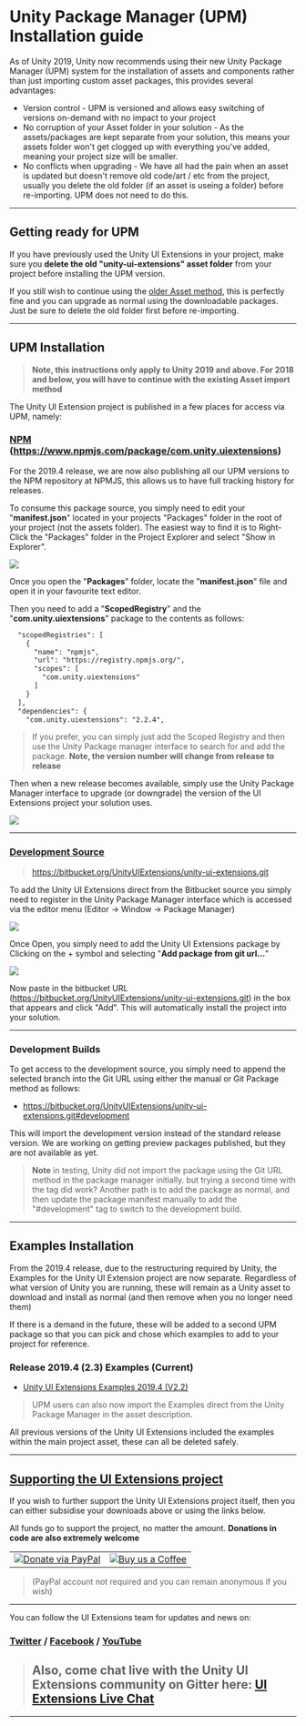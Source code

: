 # Unity Package Manager (UPM) Installation guide

As of Unity 2019, Unity now recommends using their new Unity Package Manager (UPM) system for the installation of assets and components rather than just importing custom asset packages, this provides several advantages:

- Version control - UPM is versioned and allows easy switching of versions on-demand with no impact to your project
- No corruption of your Asset folder in your solution - As the assets/packages are kept separate from your solution, this means your assets folder won't get clogged up with everything you've added, meaning your project size will be smaller.
- No conflicts when upgrading - We have all had the pain when an asset is updated but doesn't remove old code/art / etc from the project, usually you delete the old folder (if an asset is useing a folder) before re-importing.  UPM does not need to do this.

------

## Getting ready for UPM

If you have previously used the Unity UI Extensions in your project, make sure you **delete the old "unity-ui-extensions" asset folder** from your project before installing the UPM version.

If you still wish to continue using the [older Asset method](https://bitbucket.org/UnityUIExtensions/unity-ui-extensions/wiki/Downloads), this is perfectly fine and you can upgrade as normal using the downloadable packages.  Just be sure to delete the old folder first before re-importing.

------

## UPM Installation

> **Note, this instructions only apply to Unity 2019 and above.  For 2018 and below, you will have to continue with the existing Asset import method**

The Unity UI Extension project is published in a few places for access via UPM, namely:

### [NPM](https://www.npmjs.com/package/com.unity.uiextensions) (https://www.npmjs.com/package/com.unity.uiextensions)

For the 2019.4 release, we are now also publishing all our UPM versions to the NPM repository at NPMJS, this allows us to have full tracking history for releases.

To consume this package source, you simply need to edit your "**manifest.json**" located in your projects "Packages" folder in the root of your project (not the assets folder).  The easiest way to find it is to Right-Click the "Packages" folder in the Project Explorer and select "Show in Explorer".

![](https://bytebucket.org/UnityUIExtensions/unity-ui-extensions/wiki/SiteImages/ViewUPMPAckages.png)

Once you open the "**Packages**" folder, locate the "**manifest.json**" file and open it in your favourite text editor.

Then you need to add a "**ScopedRegistry**" and the "**com.unity.uiextensions**" package to the contents as follows:

```xml
  "scopedRegistries": [
    {
      "name": "npmjs",
      "url": "https://registry.npmjs.org/",
      "scopes": [
        "com.unity.uiextensions"
      ]
    }
  ],
  "dependencies": {
    "com.unity.uiextensions": "2.2.4",
```

> If you prefer, you can simply just add the Scoped Registry and then use the Unity Package manager interface to search for and add the package. **Note, the version number will change from release to release**

Then when a new release becomes available, simply use the Unity Package Manager interface to upgrade (or downgrade) the version of the UI Extensions project your solution uses.

![](https://bytebucket.org/UnityUIExtensions/unity-ui-extensions/wiki/SiteImages/UnityPackageManager.gif)

------

### [Development Source](https://bitbucket.org/UnityUIExtensions/unity-ui-extensions.git)

> https://bitbucket.org/UnityUIExtensions/unity-ui-extensions.git

To add the Unity UI Extensions direct from the Bitbucket source you simply need to register in the Unity Package Manager interface which is accessed via the editor menu (Editor -> Window -> Package Manager)

![](https://bytebucket.org/UnityUIExtensions/unity-ui-extensions/wiki/SiteImages/UnityPackageManager.png)

Once Open, you simply need to add the Unity UI Extensions package by Clicking on the + symbol and selecting "**Add package from git url...**"

![](https://bytebucket.org/UnityUIExtensions/unity-ui-extensions/wiki/SiteImages/AddingUPMAsset.png)

Now paste in the bitbucket URL (https://bitbucket.org/UnityUIExtensions/unity-ui-extensions.git) in the box that appears and click "Add".  This will automatically install the project into your solution.

------

### Development Builds

To get access to the development source, you simply need to append the selected branch into the Git URL using either the manual or Git Package method as follows:

- https://bitbucket.org/UnityUIExtensions/unity-ui-extensions.git#development

This will import the development version instead of the standard release version.  We are working on getting preview packages published, but they are not available as yet.

> **Note** in testing, Unity did not import the package using the Git URL method in the package manager initially. but trying a second time with the tag did work? Another path is to add the package as normal, and then update the package manifest manually to add the "#development" tag to switch to the development build.

------

## Examples Installation

From the 2019.4 release, due to the restructuring required by Unity, the Examples for the Unity UI Extension project are now separate.  Regardless of what version of Unity you are running, these will remain as a Unity asset to download and install as normal (and then remove when you no longer need them)

If there is a demand in the future, these will be added to a second UPM package so that you can pick and chose which examples to add to your project for reference.

### Release 2019.4 (2.3) Examples (Current)

* [Unity UI Extensions Examples 2019.4 (V2.2)](https://bitbucket.org/UnityUIExtensions/unity-ui-extensions/downloads/UnityUIExtensions-2019-4-Examples.unitypackage)

> UPM users can also now import the Examples direct from the Unity Package Manager in the asset description.

All previous versions of the Unity UI Extensions included the examples within the main project asset, these can all be deleted safely.

------

## [Supporting the UI Extensions project](https://www.paypal.com/cgi-bin/webscr?cmd=_s-xclick&hosted_button_id=89L8T9N6BR7LJ)

If you wish to further support the Unity UI Extensions project itself, then you can either subsidise your downloads above or using the links below.

All funds go to support the project, no matter the amount. **Donations in code are also extremely welcome**

| | |
|---|---|
| [![Donate via PayPal](https://www.paypalobjects.com/webstatic/mktg/Logo/pp-logo-150px.png)](https://www.paypal.com/cgi-bin/webscr?cmd=_s-xclick&hosted_button_id=89L8T9N6BR7LJ "Donating via Paypal") | [![Buy us a Coffee](https://uploads-ssl.webflow.com/5c14e387dab576fe667689cf/5cbed8a4ae2b88347c06c923_BuyMeACoffee_blue-p-500.png)](https://ko-fi.com/uiextensions "Buy us a Coffee") |

> (PayPal account not required and you can remain anonymous if you wish)

------

You can follow the UI Extensions team for updates and news on:

### [Twitter](https://twitter.com/search?q=%23unityuiextensions) / [Facebook](https://www.facebook.com/UnityUIExtensions/) / [YouTube](https://www.youtube.com/channel/UCG3gZOkmL-2rmZat4ufv28Q)

> ## Also, come chat live with the Unity UI Extensions community on Gitter here: [UI Extensions Live Chat](https://gitter.im/Unity-UI-Extensions/Lobby)

------
